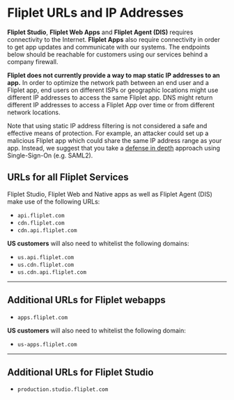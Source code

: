 # Fliplet URLs and IP Addresses

**Fliplet Studio**, **Fliplet Web Apps** and **Fliplet Agent (DIS)** requires connectivity to the Internet. **Fliplet Apps** also require connectivity in order to get app updates and communicate with our systems. The endpoints below should be reachable for customers using our services behind a company firewall.

**Fliplet does not currently provide a way to map static IP addresses to an app.** In order to optimize the network path between an end user and a Fliplet app, end users on different ISPs or geographic locations might use different IP addresses to access the same Fliplet app. DNS might return different IP addresses to access a Fliplet App over time or from different network locations.

Note that using static IP address filtering is not considered a safe and effective means of protection. For example, an attacker could set up a malicious Fliplet app which could share the same IP address range as your app. Instead, we suggest that you take a [defense in depth](https://en.wikipedia.org/wiki/Defense_in_depth_(computing)) approach using Single-Sign-On (e.g. SAML2).


## URLs for all Fliplet Services

Fliplet Studio, Fliplet Web and Native apps as well as Fliplet Agent (DIS) make use of the following URLs:

- `api.fliplet.com`
- `cdn.fliplet.com`
- `cdn.api.fliplet.com`

**US customers** will also need to whitelist the following domains:

- `us.api.fliplet.com`
- `us.cdn.fliplet.com`
- `us.cdn.api.fliplet.com`

---

## Additional URLs for Fliplet webapps

- `apps.fliplet.com`

**US customers** will also need to whitelist the following domain:

- `us-apps.fliplet.com`

---

## Additional URLs for Fliplet Studio

- `production.studio.fliplet.com`